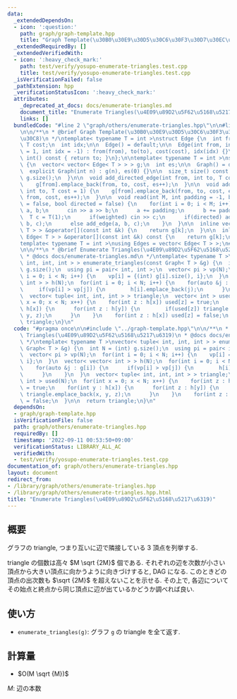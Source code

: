 ```yaml
---
data:
  _extendedDependsOn:
  - icon: ':question:'
    path: graph/graph-template.hpp
    title: "Graph Template(\u30B0\u30E9\u30D5\u30C6\u30F3\u30D7\u30EC\u30FC\u30C8)"
  _extendedRequiredBy: []
  _extendedVerifiedWith:
  - icon: ':heavy_check_mark:'
    path: test/verify/yosupo-enumerate-triangles.test.cpp
    title: test/verify/yosupo-enumerate-triangles.test.cpp
  _isVerificationFailed: false
  _pathExtension: hpp
  _verificationStatusIcon: ':heavy_check_mark:'
  attributes:
    _deprecated_at_docs: docs/enumerate-triangles.md
    document_title: "Enumerate Triangles(\u4E09\u89D2\u5F62\u5168\u5217\u6319)"
    links: []
  bundledCode: "#line 2 \"graph/others/enumerate-triangles.hpp\"\n\n#line 2 \"graph/graph-template.hpp\"\
    \n\n/**\n * @brief Graph Template(\u30B0\u30E9\u30D5\u30C6\u30F3\u30D7\u30EC\u30FC\
    \u30C8)\n */\ntemplate< typename T = int >\nstruct Edge {\n  int from, to;\n \
    \ T cost;\n  int idx;\n\n  Edge() = default;\n\n  Edge(int from, int to, T cost\
    \ = 1, int idx = -1) : from(from), to(to), cost(cost), idx(idx) {}\n\n  operator\
    \ int() const { return to; }\n};\n\ntemplate< typename T = int >\nstruct Graph\
    \ {\n  vector< vector< Edge< T > > > g;\n  int es;\n\n  Graph() = default;\n\n\
    \  explicit Graph(int n) : g(n), es(0) {}\n\n  size_t size() const {\n    return\
    \ g.size();\n  }\n\n  void add_directed_edge(int from, int to, T cost = 1) {\n\
    \    g[from].emplace_back(from, to, cost, es++);\n  }\n\n  void add_edge(int from,\
    \ int to, T cost = 1) {\n    g[from].emplace_back(from, to, cost, es);\n    g[to].emplace_back(to,\
    \ from, cost, es++);\n  }\n\n  void read(int M, int padding = -1, bool weighted\
    \ = false, bool directed = false) {\n    for(int i = 0; i < M; i++) {\n      int\
    \ a, b;\n      cin >> a >> b;\n      a += padding;\n      b += padding;\n    \
    \  T c = T(1);\n      if(weighted) cin >> c;\n      if(directed) add_directed_edge(a,\
    \ b, c);\n      else add_edge(a, b, c);\n    }\n  }\n\n  inline vector< Edge<\
    \ T > > &operator[](const int &k) {\n    return g[k];\n  }\n\n  inline const vector<\
    \ Edge< T > > &operator[](const int &k) const {\n    return g[k];\n  }\n};\n\n\
    template< typename T = int >\nusing Edges = vector< Edge< T > >;\n#line 4 \"graph/others/enumerate-triangles.hpp\"\
    \n\n/**\n * @brief Enumerate Triangles(\u4E09\u89D2\u5F62\u5168\u5217\u6319)\n\
    \ * @docs docs/enumerate-triangles.md\n */\ntemplate< typename T >\nvector< tuple<\
    \ int, int, int > > enumerate_triangles(const Graph< T > &g) {\n  int N = (int)\
    \ g.size();\n  using pi = pair< int, int >;\n  vector< pi > vp(N);\n  for(int\
    \ i = 0; i < N; i++) {\n    vp[i] = {(int) g[i].size(), i};\n  }\n  vector< vector<\
    \ int > > h(N);\n  for(int i = 0; i < N; i++) {\n    for(auto &j : g[i]) {\n \
    \     if(vp[i] > vp[j]) {\n        h[i].emplace_back(j);\n      }\n    }\n  }\n\
    \  vector< tuple< int, int, int > > triangle;\n  vector< int > used(N);\n  for(int\
    \ x = 0; x < N; x++) {\n    for(int z : h[x]) used[z] = true;\n    for(int y :\
    \ h[x]) {\n      for(int z : h[y]) {\n        if(used[z]) triangle.emplace_back(x,\
    \ y, z);\n      }\n    }\n    for(int z : h[x]) used[z] = false;\n  }\n\n  return\
    \ triangle;\n}\n"
  code: "#pragma once\n\n#include \"../graph-template.hpp\"\n\n/**\n * @brief Enumerate\
    \ Triangles(\u4E09\u89D2\u5F62\u5168\u5217\u6319)\n * @docs docs/enumerate-triangles.md\n\
    \ */\ntemplate< typename T >\nvector< tuple< int, int, int > > enumerate_triangles(const\
    \ Graph< T > &g) {\n  int N = (int) g.size();\n  using pi = pair< int, int >;\n\
    \  vector< pi > vp(N);\n  for(int i = 0; i < N; i++) {\n    vp[i] = {(int) g[i].size(),\
    \ i};\n  }\n  vector< vector< int > > h(N);\n  for(int i = 0; i < N; i++) {\n\
    \    for(auto &j : g[i]) {\n      if(vp[i] > vp[j]) {\n        h[i].emplace_back(j);\n\
    \      }\n    }\n  }\n  vector< tuple< int, int, int > > triangle;\n  vector<\
    \ int > used(N);\n  for(int x = 0; x < N; x++) {\n    for(int z : h[x]) used[z]\
    \ = true;\n    for(int y : h[x]) {\n      for(int z : h[y]) {\n        if(used[z])\
    \ triangle.emplace_back(x, y, z);\n      }\n    }\n    for(int z : h[x]) used[z]\
    \ = false;\n  }\n\n  return triangle;\n}\n"
  dependsOn:
  - graph/graph-template.hpp
  isVerificationFile: false
  path: graph/others/enumerate-triangles.hpp
  requiredBy: []
  timestamp: '2022-09-11 00:53:50+09:00'
  verificationStatus: LIBRARY_ALL_AC
  verifiedWith:
  - test/verify/yosupo-enumerate-triangles.test.cpp
documentation_of: graph/others/enumerate-triangles.hpp
layout: document
redirect_from:
- /library/graph/others/enumerate-triangles.hpp
- /library/graph/others/enumerate-triangles.hpp.html
title: "Enumerate Triangles(\u4E09\u89D2\u5F62\u5168\u5217\u6319)"
---
```

## 概要

グラフの triangle, つまり互いに辺で隣接している $3$ 頂点を列挙する.

triangle の個数は高々 $M \sqrt {2M}$ 個である. それぞれの辺を次数が小さい頂点から大きい頂点に向かうように向きづけすると, DAG になる. このときどの頂点の出次数も $\sqrt {2M}$ を超えないことを示せる. その上で, 各辺についてその始点と終点から同じ頂点に辺が出ているかどうか調べれば良い.

## 使い方

* `enumerate_triangles(g)`: グラフ `g` の triangle を全て返す.

## 計算量

* $O(M \sqrt {M})$

$M$: 辺の本数
